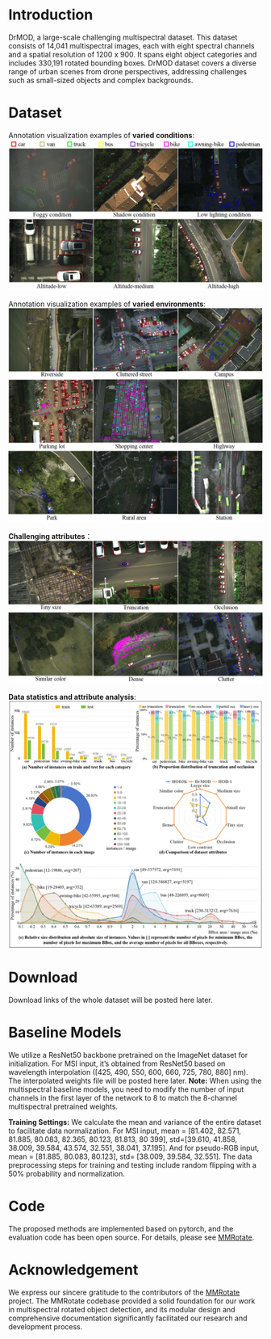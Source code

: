 # Introduction
DrMOD, a large-scale challenging multispectral dataset. This dataset consists of 14,041 multispectral images, each with eight spectral channels and a spatial resolution of 1200 x 900. It spans eight object categories and includes 330,191 rotated bounding boxes. DrMOD dataset covers a diverse range of urban scenes from drone perspectives, addressing challenges such as small-sized objects and complex backgrounds.

# Dataset
Annotation visualization examples of **varied conditions**:
![annotation_4](https://github.com/DrMOD-330k/Multi-Spectral/blob/main/resources/annotation_4.png)

Annotation visualization examples of **varied environments**:
![annotation_2](https://github.com/DrMOD-330k/Multi-Spectral/blob/main/resources/annotation_2.png)

**Challenging attributes**：
![annotation_3](https://github.com/DrMOD-330k/Multi-Spectral/blob/main/resources/annotation_3.png)

**Data statistics and attribute analysis**:
![statistic](https://github.com/DrMOD-330k/Multi-Spectral/blob/main/resources/statistic.png)

# Download
Download links of the whole dataset will be posted here later.

# Baseline Models
We utilize a ResNet50 backbone pretrained on the ImageNet dataset for initialization. For MSI input, it’s obtained from ResNet50 based on wavelength interpolation ([425, 490, 550, 600, 660, 725, 780, 880] nm). The interpolated weights file will be posted here later. **Note:** When using the multispectral baseline models, you need to modify the number of input channels in the first layer of the network to 8 to match the 8-channel multispectral pretrained weights.

**Training Settings:** We calculate the mean and variance of the entire dataset to facilitate data normalization. For MSI input, mean = [81.402, 82.571, 81.885, 80.083, 82.365, 80.123, 81.813, 80 399], std=[39.610, 41.858, 38.009, 39.584, 43.574, 32.551, 38.041, 37.195]. And for pseudo-RGB input, mean = [81.885, 80.083, 80.123], std= [38.009, 39.584, 32.551]. The data preprocessing steps for training and testing include random flipping with a 50% probability and normalization.

# Code
The proposed methods are implemented based on pytorch, and the evaluation code has been open source. For details, please see [MMRotate](https://github.com/open-mmlab/mmrotate).

# Acknowledgement
We express our sincere gratitude to the contributors of the [MMRotate](https://github.com/open-mmlab/mmrotate) project. The MMRotate codebase provided a solid foundation for our work in multispectral rotated object detection, and its modular design and comprehensive documentation significantly facilitated our research and development process.
